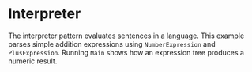 # Interpreter

The interpreter pattern evaluates sentences in a language. This example
parses simple addition expressions using `NumberExpression` and
`PlusExpression`. Running `Main` shows how an expression tree produces a
numeric result.
